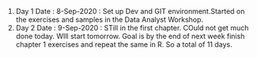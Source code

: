 1. Day 1 Date : 8-Sep-2020 : Set up Dev and GIT environment.Started on the exercises and samples in the Data Analyst Workshop.
1. Day 2 Date : 9-Sep-2020 : STill in the first chapter. COuld not get much done today. WIll start tomorrow. Goal is by the end of next week finish chapter 1 exercises and repeat the same in R. So a total of 11 days.
